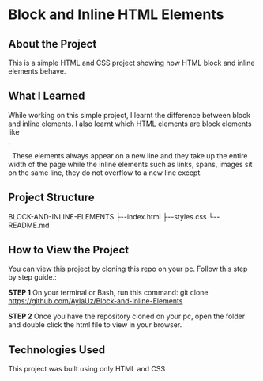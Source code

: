 <h1>Block and Inline HTML Elements</h1>

<h2>About the Project</h2>
This is a simple HTML and CSS project showing how HTML block and inline elements behave.

<h2>What I Learned</h2>
While working on this simple project, I learnt the difference between block and inline elements. I also learnt which HTML elements are block elements like <div>, <p>. These elements always appear on a new line and they take up the entire width of the page while the inline elements such as links<a>, spans<span>, images<img> sit on the same line, they do not overflow to a new line except.

<h2>Project Structure</h2>
BLOCK-AND-INLINE-ELEMENTS
├--index.html
├--styles.css
└--README.md

<h2>How to View the Project</h2>
You can view this project by cloning this repo on your pc. Follow this step by step guide.:

**STEP 1**
On your terminal or Bash, run this command: git clone https://github.com/AylaUz/Block-and-Inline-Elements

**STEP 2**
Once you have the repository cloned on your pc, open the folder and double click the html file to view in your browser.

<h2> Technologies Used</h2>
This project was built using only HTML and CSS
